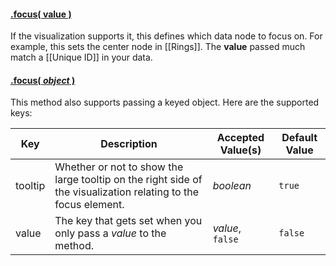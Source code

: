 #### <a name="value" href="#value">.focus( value )</a>

If the visualization supports it, this defines which data node to focus on. For example, this sets the center node in [[Rings]]. The **value** passed much match a [[Unique ID]] in your data.

#### <a name="object" href="#object">.focus( *object* )</a>

This method also supports passing a keyed object. Here are the supported keys:

| Key | Description | Accepted Value(s) | Default Value |
|---|---|---|---|
| tooltip | Whether or not to show the large tooltip on the right side of the visualization relating to the focus element. | *boolean* | `true` |
| value | The key that gets set when you only pass a *value* to the method. | *value*, `false` | `false` |
